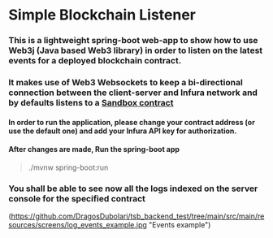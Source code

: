 # Simple Blockchain Listener

### This is a lightweight spring-boot web-app to show how to use Web3j (Java based Web3 library) in order to listen on the latest events for a deployed blockchain contract.

### It makes use of Web3 Websockets to keep a bi-directional connection between the client-server and Infura network and by defaults listens to a [Sandbox contract](https://etherscan.io/address/0x3845badade8e6dff049820680d1f14bd3903a5d0)

#### In order to run the application, please change your **contract address** (or use the default one) and add your **Infura API key** for authorization.
#### After changes are made, Run the spring-boot app
> ./mvnw spring-boot:run

### You shall be able to see now all the logs indexed on the server console for the specified contract

(https://github.com/DragosDubolari/tsb_backend_test/tree/main/src/main/resources/screens/log_events_example.jpg "Events example")

